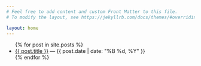 ```yaml
---
# Feel free to add content and custom Front Matter to this file.
# To modify the layout, see https://jekyllrb.com/docs/themes/#overriding-theme-defaults

layout: home
---
```

<ul>
{% for post in site.posts %}
  <li>
    <a href="{{ post.url }}">{{ post.title }}</a> — {{ post.date | date: "%B %d, %Y" }}
  </li>
{% endfor %}
</ul>
